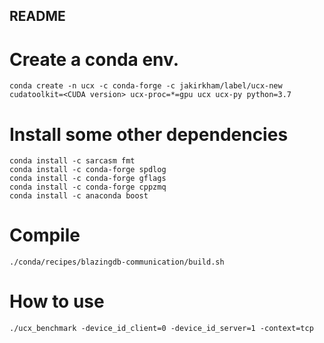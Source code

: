 ## README

# Create a conda env.

`conda create -n ucx -c conda-forge -c jakirkham/label/ucx-new cudatoolkit=<CUDA version> ucx-proc=*=gpu ucx ucx-py python=3.7`

# Install some other dependencies

```
conda install -c sarcasm fmt
conda install -c conda-forge spdlog
conda install -c conda-forge gflags
conda install -c conda-forge cppzmq
conda install -c anaconda boost

```

# Compile
``
./conda/recipes/blazingdb-communication/build.sh
``

# How to use
`./ucx_benchmark -device_id_client=0 -device_id_server=1 -context=tcp`



